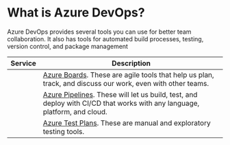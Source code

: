 # What is Azure DevOps?

Azure DevOps provides several tools you can use for better team collaboration. It also has tools for automated build processes, testing, version control, and package management

|             Service              |       Description        |
|---------------     |-------------- |
|                    |[Azure Boards](https://azure.microsoft.com/en-us/products/devops/boards/). These are agile tools that help us plan, track, and discuss our work, even with other teams. 
|                    |[Azure Pipelines](https://azure.microsoft.com/en-us/products/devops/pipelines/). These will let us build, test, and deploy with CI/CD that works with any language, platform, and cloud.|
|                    |[Azure Test Plans](https://azure.microsoft.com/en-us/products/devops/test-plans/). These are manual and exploratory testing tools.|
